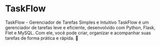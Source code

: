 # TaskFlow
TaskFlow - Gerenciador de Tarefas Simples e Intuitivo TaskFlow é um gerenciador de tarefas leve e eficiente, desenvolvido com Python, Flask, Flet e MySQL. Com ele, você pode criar, organizar e acompanhar suas tarefas de forma prática e rápida. 🚀
